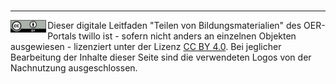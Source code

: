 <br>

---
<footer style="font-size:14px;">
  <img src="images/creative-commons_cc-by.svg" height="20px" style="float:left;margin:0 2px 0 0" alt="Creative Commons CC BY" title="Creative Commons CC BY"/>Dieser digitale Leitfaden "Teilen von Bildungsmaterialien" des OER-Portals twillo ist - sofern nicht anders an einzelnen Objekten ausgewiesen - lizenziert unter der Lizenz <a aria-describedby="Link zur Quelle (CreativeCommons Seite)" href="https://creativecommons.org/licenses/by/4.0/deed.de" target="_blank">CC BY 4.0</a>. Bei jeglicher Bearbeitung der Inhalte dieser Seite sind die verwendeten Logos von der Nachnutzung ausgeschlossen.
</footer>
